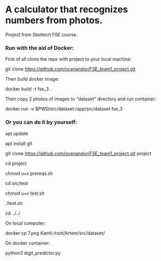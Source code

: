 # A calculator that recognizes numbers from photos. 
Project from Skoltech FSE course.

### Run with the aid of Docker:

First of all clone the repo with project to your local machine:

git clone https://github.com/ocenandor/FSE_team1_project.git

Then build docker image:

docker build -t fse_3 .

Then copy 2 photos of images to "dataset" directory and run container:

docker run -v $PWD/src/dataset:/app/src/dataset fse_3




### Or you can do it by yourself:

apt update

apt install git

git clone https://github.com/ocenandor/FSE_team1_project.git project

cd project

chmod u+x prereqs.sh

cd src/test

chmod u+x test.sh

./test.sh

cd ../../

On local computer:

docker cp 7.png Kamil:/root/Artem/src/dataset/

On docker container:

python3 digit_predictor.py

